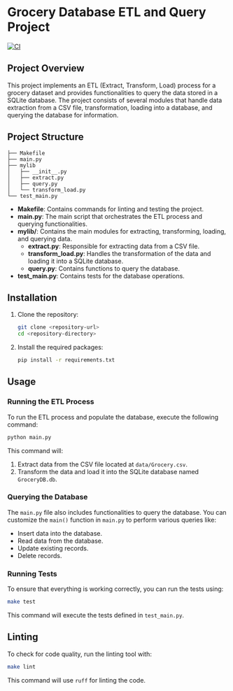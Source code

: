# Grocery Database ETL and Query Project
[![CI](https://github.com/nogibjj/sqlite-lab-zx/actions/workflows/cicd.yml/badge.svg)](https://github.com/nogibjj/sqlite-lab-zx/actions/workflows/cicd.yml)
## Project Overview

This project implements an ETL (Extract, Transform, Load) process for a grocery dataset and provides functionalities to query the data stored in a SQLite database. The project consists of several modules that handle data extraction from a CSV file, transformation, loading into a database, and querying the database for information.

## Project Structure
```
├── Makefile
├── main.py
├── mylib
│   ├── __init__.py
│   ├── extract.py
│   ├── query.py
│   └── transform_load.py
└── test_main.py
```
- **Makefile**: Contains commands for linting and testing the project.
- **main.py**: The main script that orchestrates the ETL process and querying functionalities.
- **mylib/**: Contains the main modules for extracting, transforming, loading, and querying data.
  - **extract.py**: Responsible for extracting data from a CSV file.
  - **transform_load.py**: Handles the transformation of the data and loading it into a SQLite database.
  - **query.py**: Contains functions to query the database.
- **test_main.py**: Contains tests for the database operations.

## Installation

1. Clone the repository:
   ```bash
   git clone <repository-url>
   cd <repository-directory>
   ```

2. Install the required packages:
   ```bash
   pip install -r requirements.txt
   ```

## Usage

### Running the ETL Process

To run the ETL process and populate the database, execute the following command:

```bash
python main.py
```

This command will:
1. Extract data from the CSV file located at `data/Grocery.csv`.
2. Transform the data and load it into the SQLite database named `GroceryDB.db`.

### Querying the Database

The `main.py` file also includes functionalities to query the database. You can customize the `main()` function in `main.py` to perform various queries like:

- Insert data into the database.
- Read data from the database.
- Update existing records.
- Delete records.

### Running Tests

To ensure that everything is working correctly, you can run the tests using:

```bash
make test
```

This command will execute the tests defined in `test_main.py`.

## Linting

To check for code quality, run the linting tool with:

```bash
make lint
```

This command will use `ruff` for linting the code.
